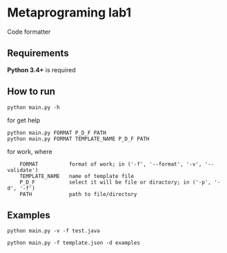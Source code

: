 # Metaprograming lab1 
Code formatter

## Requirements
**Python 3.4+** is required

## How to run
```
python main.py -h
 ```
for get help  

```
python main.py FORMAT P_D_F PATH 
python main.py FORMAT TEMPLATE_NAME P_D_F PATH 
```
for work, where
```
    FORMAT          format of work; in ('-f', '--format', '-v', '--validate')
    TEMPLATE_NAME   name of template file
    P_D_F           select it will be file or diractory; in ('-p', '-d', '-f')
    PATH            path to file/directory
```

## Examples
```
python main.py -v -f test.java
```

```
python main.py -f template.json -d examples
```
